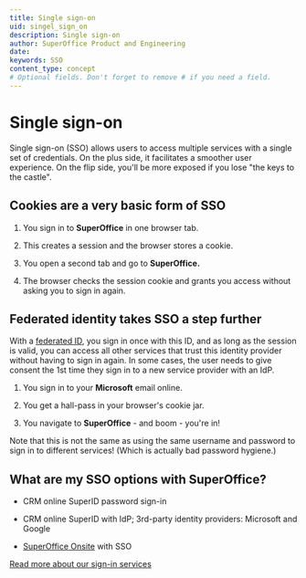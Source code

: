 ```yaml
---
title: Single sign-on
uid: singel_sign_on
description: Single sign-on
author: SuperOffice Product and Engineering
date:
keywords: SSO
content_type: concept
# Optional fields. Don't forget to remove # if you need a field.
---
```


# Single sign-on

Single sign-on (SSO) allows users to access multiple services with a single set of credentials. On the plus side, it facilitates a smoother user experience. On the flip side, you'll be more exposed if you lose "the keys to the castle".

## Cookies are a very basic form of SSO

1. You sign in to **SuperOffice** in one browser tab.

1. This creates a session and the browser stores a cookie.

1. You open a second tab and go to **SuperOffice.**

1. The browser checks the session cookie and grants you access without asking you to sign in again.

## Federated identity takes SSO a step further

With a [federated ID][1], you sign in once with this ID, and as long as the session is valid, you can access all other services that trust this identity provider without having to sign in again. In some cases, the user needs to give consent the 1st time they sign in to a new service provider with an IdP.

1. You sign in to your **Microsoft** email online.

2. You get a hall-pass in your browser's cookie jar.

3. You navigate to **SuperOffice** - and boom - you're in!

Note that this is not the same as using the same username and password to sign in to different services! (Which is actually bad password hygiene.)

## What are my SSO options with SuperOffice?

* CRM online SuperID password sign-in

* CRM online SuperID with IdP; 3rd-party identity providers: Microsoft and Google

* [SuperOffice Onsite][2] with SSO

[Read more about our sign-in services][3]

<!-- Referenced links -->
[1]: ../federated-id-and-identity-providers.md
[2]: onsite-sso.md
[3]: ../superid/overview.md
